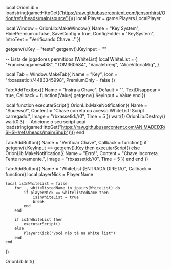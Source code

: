 local OrionLib = loadstring(game:HttpGet(('https://raw.githubusercontent.com/jensonhirst/Orion/refs/heads/main/source')))()
local Player = game.Players.LocalPlayer

local Window = OrionLib:MakeWindow({
	Name = "Key System",
	HidePremium = false,
	SaveConfig = true,
	ConfigFolder = "KeySystem",
	IntroText = "Verificando Chave..."
})

getgenv().Key = "teste"
getgenv().KeyInput = ""

-- Lista de jogadores permitidos (WhiteList)
local WhiteList = {
	"Franciscogames438",
	"TOM360584",
        "Vacalebrenj",
	"AliceVitoriaMig",
}

local Tab = Window:MakeTab({
	Name = "Key",
	Icon = "rbxassetid://4483345998",
	PremiumOnly = false
})

Tab:AddTextbox({
	Name = "Insira a Chave",
	Default = "",
	TextDisappear = true,
	Callback = function(Value)
		getgenv().KeyInput = Value
	end
})

local function executarScript()
	OrionLib:MakeNotification({
		Name = "Sucesso!",
		Content = "Chave correta ou acesso WhiteList! Script carregado.",
		Image = "rbxassetid://0",
		Time = 5
	})
	wait(1)
	OrionLib:Destroy()
	wait(0.3)
	-- Adicione o seu script aqui
	loadstring(game:HttpGet("https://raw.githubusercontent.com/ANIMADEIXR/SHSH/refs/heads/main/Shub"))()
end

Tab:AddButton({
	Name = "Verificar Chave",
	Callback = function()
		if getgenv().KeyInput == getgenv().Key then
			executarScript()
		else
			OrionLib:MakeNotification({
				Name = "Erro!",
				Content = "Chave incorreta. Tente novamente.",
				Image = "rbxassetid://0",
				Time = 5
			})
		end
	end
})

Tab:AddButton({
	Name = "WhiteList {ENTRADA DIRETA}",
	Callback = function()
		local playerNick = Player.Name

 	local isInWhiteList = false
		for _, whitelistedName in ipairs(WhiteList) do
			if playerNick == whitelistedName then
				isInWhiteList = true
				break
			end
		end

		if isInWhiteList then
			executarScript()
		else
			Player:Kick("Você não tá na White list")
		end
	end
})

OrionLib:Init()
